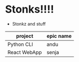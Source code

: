 # <big>Stonks!!!!</big>

- Stonkz and stuff

| project      | epic name |
| ------------ | --------- |
| Python CLI   | andu      |
| React WebApp | senja     |

<!-- Install requirements with `pip install -r requirements.txt` -->
